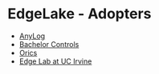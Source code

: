 # EdgeLake - Adopters
* [AnyLog](https://anylog.co)
* [Bachelor Controls](https://bachelorcontrols.com/)
* [Orics](https://orics.com)
* [Edge Lab at UC Irvine](https://edgelab.ics.uci.edu/)